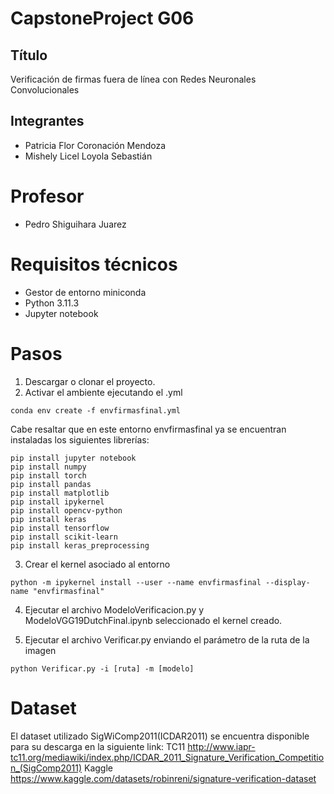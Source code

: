 # CapstoneProject G06
## Título 
  Verificación de firmas fuera de línea con Redes Neuronales Convolucionales

## Integrantes
- Patricia Flor Coronación Mendoza
- Mishely Licel Loyola Sebastián 

# Profesor
- Pedro Shiguihara Juarez

# Requisitos técnicos
- Gestor de entorno miniconda
- Python 3.11.3 
- Jupyter notebook

# Pasos

1. Descargar o clonar el proyecto.
2. Activar el ambiente ejecutando el .yml
  ```
  conda env create -f envfirmasfinal.yml
  ```
Cabe resaltar que en este entorno envfirmasfinal ya se encuentran instaladas los siguientes librerías: 
  ```
  pip install jupyter notebook
  pip install numpy
  pip install torch
  pip install pandas
  pip install matplotlib
  pip install ipykernel
  pip install opencv-python
  pip install keras
  pip install tensorflow
  pip install scikit-learn
  pip install keras_preprocessing
  ```
3. Crear el kernel asociado al entorno

  ```
  python -m ipykernel install --user --name envfirmasfinal --display-name "envfirmasfinal"
  ```
4. Ejecutar el archivo ModeloVerificacion.py y ModeloVGG19DutchFinal.ipynb seleccionado el kernel creado.

5. Ejecutar el archivo Verificar.py enviando el parámetro de la ruta de la imagen
  ```
  python Verificar.py -i [ruta] -m [modelo]
  ``` 

# Dataset
  El dataset utilizado SigWiComp2011(ICDAR2011) se encuentra disponible para su descarga en la siguiente link:
  TC11
  http://www.iapr-tc11.org/mediawiki/index.php/ICDAR_2011_Signature_Verification_Competition_(SigComp2011)
  Kaggle
  https://www.kaggle.com/datasets/robinreni/signature-verification-dataset
